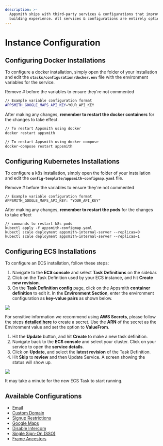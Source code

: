 ```yaml
---
description: >-
  Appsmith ships with third-party services & configurations that improve the app
  building experience. All services & configurations are entirely optional.
---
```


# Instance Configuration

## Configuring Docker Installations

To configure a docker installation, simply open the folder of your installation and edit the **`stacks/configuration/docker.env`** file with the environment variables for the service.

Remove # before the variables to ensure they're not commented

```bash
// Example variable configuration format
APPSMITH_GOOGLE_MAPS_API_KEY=YOUR_API_KEY
```

After making any changes, **remember to restart the docker containers** for the changes to take effect.

```bash
// To restart Appsmith using docker
docker restart appsmith

// To restart Appsmith using docker compose
docker-compose restart appsmith
```

## Configuring Kubernetes Installations

To configure a k8s installation, simply open the folder of your installation and edit the **`config-template/appsmith-configmap.yaml`** file.

Remove # before the variables to ensure they're not commented

```
// Example variable configuration format
APPSMITH_GOOGLE_MAPS_API_KEY: "YOUR_API_KEY"
```

After making any changes, **remember to restart the pods** for the changes to take effect

```
// commands to restart k8s pods
kubectl apply -f appsmith-configmap.yaml
kubectl scale deployment appsmith-internal-server --replicas=0
kubectl scale deployment appsmith-internal-server --replicas=1
```

## Configuring ECS Installations

To configure an ECS installation, follow these steps:

1. Navigate to the **ECS console** and select **Task Definitions** on the sidebar.
2. Click on the Task Definition used by your ECS instance, and hit **Create new revision**.
3. On the **Task Definition config** page, click on the Appsmith **container definition** to edit it. In the **Environment Section**, enter the environment configuration as **key-value pairs** as shown below.

![](/img/ecs-task-env_(1).png)

For sensitive information we recommend using **AWS Secrets**, please follow the steps [**detailed here**](https://docs.aws.amazon.com/secretsmanager/latest/userguide/manage\_create-basic-secret.html) to create a secret. Use the **ARN** of the secret as the Environment value and set the option to **ValueFrom**.

1. Hit the **Update** button, and hit **Create** to make a new task definition.
2. Navigate back to the **ECS console** and select your cluster. Click on your service to open the **service details**.
3. Click on **Update**, and select the **latest revision** of the Task Definition.
4. Hit **Skip** to **review** and then Update Service. A screen showing the status will show up.

![](/img/ecs-service-restart_(1)_(1)_(1)_(1)_(3)_(3)_(1).png)

It may take a minute for the new ECS Task to start running.

## Available Configurations

* [Email](/getting-started/setup/instance-configuration/email)
* [Custom Domain](/getting-started/setup/instance-configuration/custom-domain)
* [Signup Restrictions](/getting-started/setup/instance-configuration/disable-user-signup)
* [Google Maps](/getting-started/setup/instance-configuration/google-maps)
* [Disable Intercom](/getting-started/setup/instance-configuration/disable-intercom)
* [Single Sign-On (SSO)](/getting-started/setup/instance-configuration/authentication)
* [Frame Ancestors](/getting-started/setup/instance-configuration/frame-ancestors)
